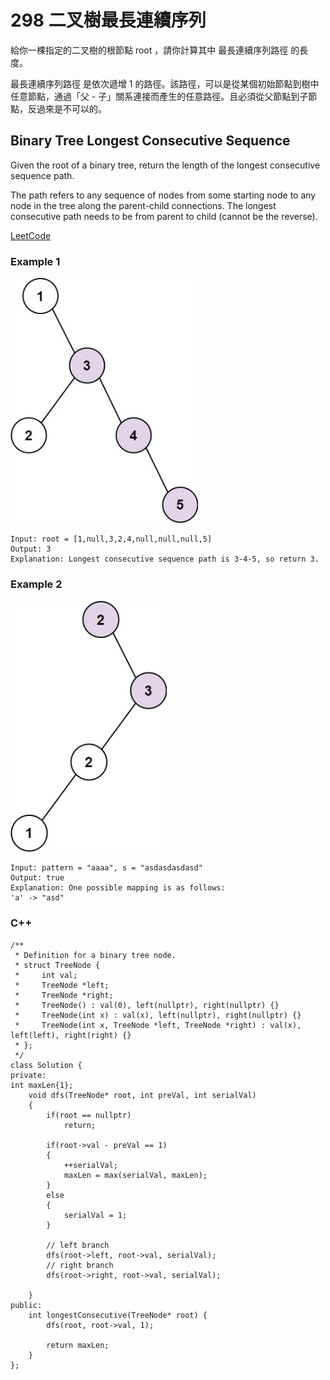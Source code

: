 # 298 二叉樹最長連續序列

給你一棵指定的二叉樹的根節點 root ，請你計算其中 最長連續序列路徑 的長度。

最長連續序列路徑 是依次遞增 1 的路徑。該路徑，可以是從某個初始節點到樹中任意節點，通過「父 - 子」關系連接而產生的任意路徑。且必須從父節點到子節點，反過來是不可以的。

## Binary Tree Longest Consecutive Sequence

Given the root of a binary tree, return the length of the longest consecutive sequence path.

The path refers to any sequence of nodes from some starting node to any node in the tree along the parent-child connections. The longest consecutive path needs to be from parent to child (cannot be the reverse).

[LeetCode](https://leetcode-cn.com/binary-tree-longest-consecutive-sequence/)

### Example 1

<img src = "img/298_1.jpg" width = "300"/>

```
Input: root = [1,null,3,2,4,null,null,null,5]
Output: 3
Explanation: Longest consecutive sequence path is 3-4-5, so return 3.
```

### Example 2

<img src = "img/298_2.jpg" width = "250"/>

```
Input: pattern = "aaaa", s = "asdasdasdasd"
Output: true
Explanation: One possible mapping is as follows:
'a' -> "asd"
```

### C++ 

```
/**
 * Definition for a binary tree node.
 * struct TreeNode {
 *     int val;
 *     TreeNode *left;
 *     TreeNode *right;
 *     TreeNode() : val(0), left(nullptr), right(nullptr) {}
 *     TreeNode(int x) : val(x), left(nullptr), right(nullptr) {}
 *     TreeNode(int x, TreeNode *left, TreeNode *right) : val(x), left(left), right(right) {}
 * };
 */
class Solution {
private:
int maxLen{1};
    void dfs(TreeNode* root, int preVal, int serialVal)
    {
        if(root == nullptr)
            return;

        if(root->val - preVal == 1)
        {    
            ++serialVal;
            maxLen = max(serialVal, maxLen);
        }
        else
        {
            serialVal = 1;
        }
        
        // left branch
        dfs(root->left, root->val, serialVal);
        // right branch
        dfs(root->right, root->val, serialVal);

    }
public:
    int longestConsecutive(TreeNode* root) {
        dfs(root, root->val, 1);

        return maxLen;
    }
};
```
